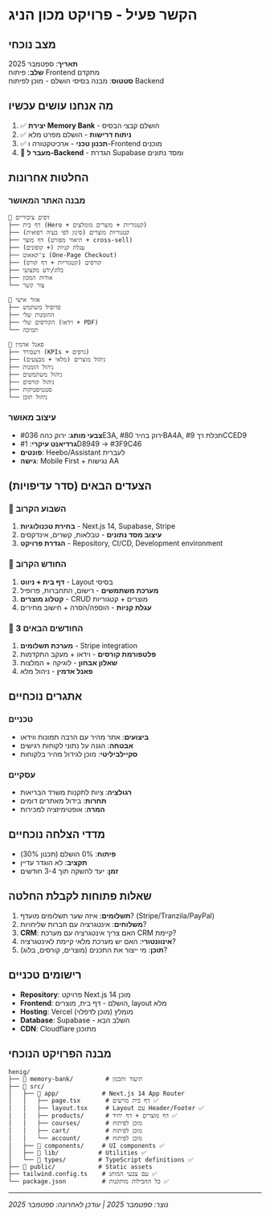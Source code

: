 # הקשר פעיל - פרויקט מכון הניג

## מצב נוכחי
**תאריך**: ספטמבר 2025  
**שלב**: פיתוח Frontend מתקדם  
**סטטוס**: מבנה בסיסי הושלם - מוכן לפיתוח Backend

## מה אנחנו עושים עכשיו
1. ✅ **יצירת Memory Bank** - הושלם קבצי הבסיס
2. ✅ **ניתוח דרישות** - הושלם מפרט מלא
3. ✅ **תכנון טכני** - ארכיטקטורה ו-Frontend מוכנים
4. 🔄 **מעבר ל-Backend** - הגדרת Supabase ומסד נתונים

## החלטות אחרונות

### מבנה האתר המאושר
```
📁 דפים ציבוריים
├── דף בית (Hero + קטגוריות + מוצרים מומלצים)
├── קטגוריות מוצרים (סינון לפי בעיה רפואית)
├── דף מוצר (תיאור מפורט + cross-sell)
├── עגלת קניות (+ קופונים)
├── צ'קאאוט (One-Page Checkout)
├── קורסים (קטגוריות + דף קורס)
├── בלוג/ידע מקצועי
├── אודות המכון
└── צור קשר

📁 אזור אישי
├── פרופיל משתמש
├── ההזמנות שלי
├── הקורסים שלי (וידאו + PDF)
└── תמיכה

📁 פאנל אדמין
├── דשבורד (KPIs + גרפים)
├── ניהול מוצרים (מלאי + מבצעים)
├── ניהול הזמנות
├── ניהול משתמשים
├── ניהול קורסים
├── סטטיסטיקות
└── ניהול תוכן
```

### עיצוב מאושר
- **צבעי מותג**: ירוק כהה #036E3A, ירוק בהיר #80BA4A, תכלת רך #9CCED9
- **גרדיאנט עיקרי**: #1D8949 → #3F9C46
- **פונטים**: Heebo/Assistant לעברית
- **גישה**: Mobile First + נגישות AA

## הצעדים הבאים (סדר עדיפויות)

### 🎯 השבוע הקרוב
1. **בחירת טכנולוגיות** - Next.js 14, Supabase, Stripe
2. **עיצוב מסד נתונים** - טבלאות, קשרים, אינדקסים
3. **הגדרת פרויקט** - Repository, CI/CD, Development environment

### 📅 החודש הקרוב
1. **דף בית + ניווט** - Layout בסיסי
2. **מערכת משתמשים** - רישום, התחברות, פרופיל
3. **קטלוג מוצרים** - CRUD מוצרים + קטגוריות
4. **עגלת קניות** - הוספה/הסרה + חישוב מחירים

### 🚀 3 החודשים הבאים
1. **מערכת תשלומים** - Stripe integration
2. **פלטפורמת קורסים** - וידאו + מעקב התקדמות  
3. **שאלון אבחון** - לוגיקה + המלצות
4. **פאנל אדמין** - ניהול מלא

## אתגרים נוכחיים

### טכניים
- **ביצועים**: אתר מהיר עם הרבה תמונות ווידאו
- **אבטחה**: הגנה על נתוני לקוחות רגישים
- **סקיילביליטי**: מוכן לגידול מהיר בלקוחות

### עסקיים  
- **רגולציה**: ציות לתקנות משרד הבריאות
- **תחרות**: בידול מאתרים דומים
- **המרה**: אופטימיזציה למכירות

## מדדי הצלחה נוכחיים
- **פיתוח**: 0% הושלם (תכנון 30%)
- **תקציב**: לא הוגדר עדיין
- **זמן**: יעד להשקה תוך 3-4 חודשים

## שאלות פתוחות לקבלת החלטה
1. **תשלומים**: איזה שער תשלומים מועדף? (Stripe/Tranzila/PayPal)
2. **משלוחים**: אינטגרציה עם חברות שליחויות?
3. **CRM**: האם צריך אינטגרציה עם מערכת CRM קיימת?
4. **אינוונטורי**: האם יש מערכת מלאי קיימת לאינטגרציה?
5. **תוכן**: מי ייצור את התכנים (מוצרים, קורסים, בלוג)?

## רישומים טכניים
- **Repository**: פרויקט Next.js 14 מוכן
- **Frontend**: הושלם - דף בית, מוצרים, layout מלא
- **Hosting**: Vercel מומלץ (מוכן לדפלוי)
- **Database**: Supabase - השלב הבא
- **CDN**: Cloudflare מתוכנן

## מבנה הפרויקט הנוכחי
```
henig/
├── 📁 memory-bank/         # תיעוד ותכנון
├── 📁 src/
│   ├── 📁 app/            # Next.js 14 App Router
│   │   ├── page.tsx       # דף בית מרשים ✅
│   │   ├── layout.tsx     # Layout עם Header/Footer ✅
│   │   ├── products/      # דף מוצרים + דף יחיד ✅
│   │   ├── courses/       # מוכן לפיתוח
│   │   ├── cart/          # מוכן לפיתוח
│   │   └── account/       # מוכן לפיתוח
│   ├── 📁 components/     # UI components ✅
│   ├── 📁 lib/           # Utilities ✅
│   └── 📁 types/         # TypeScript definitions ✅
├── 📁 public/            # Static assets
├── tailwind.config.ts    # עם צבעי המותג ✅
└── package.json          # כל החבילות מותקנות ✅
```

---
*נוצר: ספטמבר 2025 | עודכן לאחרונה: ספטמבר 2025*
